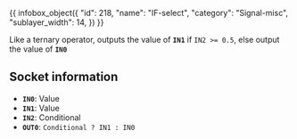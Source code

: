 {{ infobox_object({
	"id": 218,
	"name": "IF-select",
	"category": "Signal-misc",
	"sublayer_width": 14,
}) }}

Like a ternary operator, outputs the value of **`IN1`** if `IN2 >= 0.5`, else output the value of **`IN0`**

## Socket information
- **`IN0`**: Value
- **`IN1`**: Value
- **`IN2`**: Conditional
- **`OUT0`**: `Conditional ? IN1 : IN0`
